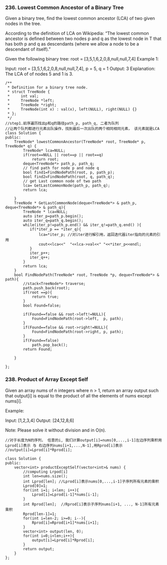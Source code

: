 ### 236. Lowest Common Ancestor of a Binary Tree

Given a binary tree, find the lowest common ancestor (LCA) of two given nodes in the tree.

According to the definition of LCA on Wikipedia: “The lowest common ancestor is defined between two nodes p and q as the lowest node in T that has both p and q as descendants (where we allow a node to be a descendant of itself).”

Given the following binary tree:  root = [3,5,1,6,2,0,8,null,null,7,4]
Example 1:

Input: root = [3,5,1,6,2,0,8,null,null,7,4], p = 5, q = 1
Output: 3
Explanation: The LCA of of nodes 5 and 1 is 3.

```
/**
 * Definition for a binary tree node.
 * struct TreeNode {
 *     int val;
 *     TreeNode *left;
 *     TreeNode *right;
 *     TreeNode(int x) : val(x), left(NULL), right(NULL) {}
 * };
 */
//step1.前序遍历找出p和q的路径path_p, path_q, 二者为队列
//让两个队列都进行元素出队操作，找到最后一次出队的两个相同相同元素， 该元素就是LCA
class Solution {
public:
    TreeNode* lowestCommonAncestor(TreeNode* root, TreeNode* p, TreeNode* q) {
        TreeNode* lca=NULL;
        if(root==NULL || root==p || root==q)
            return root;
        deque<TreeNode*> path_p, path_q;
        // find path for node p and node q
        bool find1=FindNodePath(root, p, path_p);
        bool find2=FindNodePath(root, q, path_q);
        // get Last common node of two path
        lca= GetLastCommonNode(path_p, path_q);
        return lca;
        
    }
    TreeNode * GetLastCommonNode(deque<TreeNode*> & path_p, deque<TreeNode*> & path_q){
        TreeNode * lca=NULL;
        auto iter_p=path_p.begin();
        auto iter_q=path_q.begin();
        while(iter_p!=path_p.end() && iter_q!=path_q.end() ){
           if(*iter_p == *iter_q){
               lca=*iter_p; //对iter进行解引用，返回迭代器iter指向的元素的引用
               cout<<lca<<"  "<<lca->val<<" "<<*iter_p<<endl;
           }
           iter_p++;
           iter_q++;
        }
        return lca;
    }
    bool FindNodePath(TreeNode* root, TreeNode *p, deque<TreeNode*> & path){
        //stack<TreeNode*> traverse; 
        path.push_back(root);
        if(root ==p){
            return true;
        }
        bool Found=false;
        
        if(Found==false && root->left!=NULL){
            Found=FindNodePath(root->left,  p, path);
        }
        if(Found==false && root->right!=NULL){
            Found=FindNodePath(root->right, p, path);
        }
        if(Found==false)
            path.pop_back();
        return Found;
           
    }
    
};
```
### 238. Product of Array Except Self
Given an array nums of n integers where n > 1,  return an array output such that output[i] is equal to the product of all the elements of nums except nums[i].

Example:

Input:  [1,2,3,4]
Output: [24,12,8,6]

Note: Please solve it without division and in O(n).
```
//对于长度为N的序列， 任意的i, 我们计算output[i]=nums[0,...,i-1]左边序列乘积用Lprod[i]表示 与 右边序列nums[i+1,...,N-1],用Rprod[i]表示
//output[i]=Lprod[i]*Rprod[i];

class Solution {
public:
    vector<int> productExceptSelf(vector<int>& nums) {
        //computing Lrpod[i]
        int len=nums.size();
        int Lprod[len]; //Lprod[i]表示nums[0,...,i-1]子序列所有元素的乘积
        Lprod[0]=1;
        for(int i=1; i<len; i++){
            Lprod[i]=Lprod[i-1]*nums[i-1];
        }
        int Rprod[len];  //Rprod[i]表示子序列nums[i+1, ..., N-1]所有元素乘积
        Rprod[len-1]=1;
        for(int i=len-2; i>=0; i--){
            Rprod[i]=Rprod[i+1]*nums[i+1];
        }
        vector<int> output(len, 0);
        for(int i=0;i<len;i++){
            output[i]=Lprod[i]*Rprod[i];
        }
        return output;
    }
};
```
